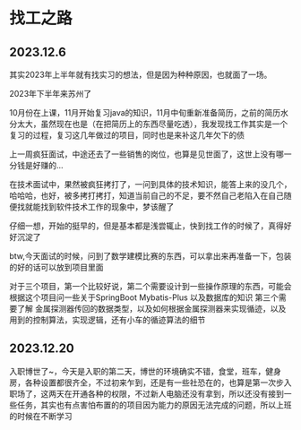 # 找工之路


<!--more-->

## 2023.12.6

其实2023年上半年就有找实习的想法，但是因为种种原因，也就面了一场。

2023年下半年来苏州了

10月份在上课，11月开始复习java的知识，11月中旬重新准备简历，之前的简历水分太大，虽然现在也是（在把简历上的东西尽量吃透），我发现找工作其实是一个复习的过程，复习这几年做过的项目，同时也是来补这几年欠下的债

上一周疯狂面试，中途还去了一些销售的岗位，也算是见世面了，这世上没有哪一分钱是好赚的...

在技术面试中，果然被疯狂拷打了，一问到具体的技术知识，能答上来的没几个，哈哈哈，也好，被多拷打拷打，知道当前自己的不足，要不然自己老陷入在自己随便找就能找到软件技术工作的现象中，梦该醒了

仔细一想，开始的挺早的，但是基本都是浅尝辄止，快到找工作的时候了，真得好好沉淀了

btw,今天面试的时候，问到了数学建模比赛的东西，可以拿出来再准备一下，包装的好的话可以放到项目里面

对于三个项目，第一个比较好说，第二个需要设计到一些操作原理的东西，可能会根据这个项目问一些关于SpringBoot Mybatis-Plus 以及数据库的知识 第三个需要了解 金属探测器传回的数据类型，以及如何根据金属探测器来实现循迹，以及用到的控制算法，实现逻辑，还有小车的循迹算法的细节

## 2023.12.20

入职博世了~，今天是入职的第二天，博世的环境确实不错，食堂，班车，健身房，各种设置都很齐全，不过初来乍到，还是有一些社恐在的，也算是第一次步入职场了，这两天在开通各种的权限，不过新人电脑还没有拿到，所以还没有接到一些任务，其实也有点害怕布置的的项目因为能力的原因无法完成的问题，所以上班的时候在不断学习

